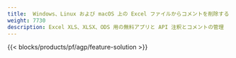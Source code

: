 ```yaml
---
title:  Windows、Linux および macOS 上の Excel ファイルからコメントを削除する
weight: 7730
description: Excel XLS、XLSX、ODS 用の無料アプリと API 注釈とコメントの管理
---
```

{{< blocks/products/pf/agp/feature-solution >}} 

